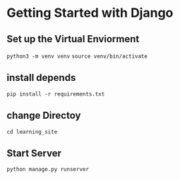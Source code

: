 # Getting Started with Django


## Set up the Virtual Enviorment

`python3 -m venv venv`
`source venv/bin/activate`

## install depends

`pip install -r requirements.txt`

## change Directoy

`cd learning_site`

## Start Server

`python manage.py runserver`
